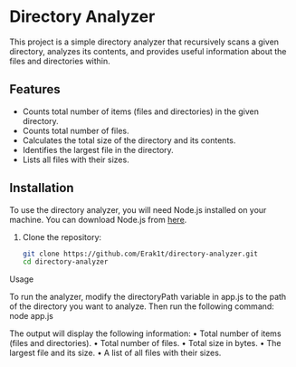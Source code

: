 # Directory Analyzer

This project is a simple directory analyzer that recursively scans a given directory, analyzes its contents, and provides useful information about the files and directories within.

## Features
- Counts total number of items (files and directories) in the given directory.
- Counts total number of files.
- Calculates the total size of the directory and its contents.
- Identifies the largest file in the directory.
- Lists all files with their sizes.

## Installation

To use the directory analyzer, you will need Node.js installed on your machine. You can download Node.js from [here](https://nodejs.org/).

1. Clone the repository:

   ```bash
   git clone https://github.com/Erak1t/directory-analyzer.git
   cd directory-analyzer


Usage

To run the analyzer, modify the directoryPath variable in app.js to the path of the directory you want to analyze. Then run the following command:  node app.js

The output will display the following information:
	•	Total number of items (files and directories).
	•	Total number of files.
	•	Total size in bytes.
	•	The largest file and its size.
	•	A list of all files with their sizes.
